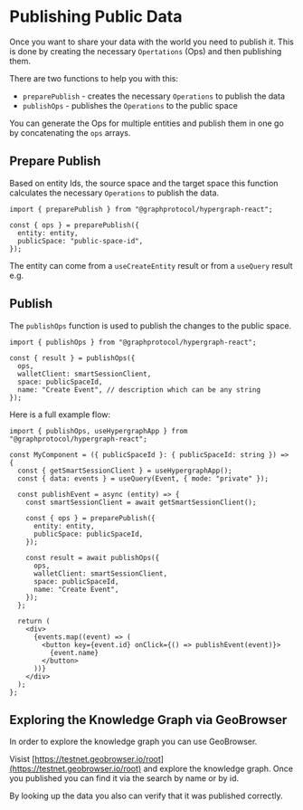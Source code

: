 # Publishing Public Data

Once you want to share your data with the world you need to publish it. This is done by creating the necessary `Opertations` (Ops) and then publishing them.

There are two functions to help you with this:

- `preparePublish` - creates the necessary `Operations` to publish the data
- `publishOps` - publishes the `Operations` to the public space

You can generate the Ops for multiple entities and publish them in one go by concatenating the `ops` arrays.

## Prepare Publish

Based on entity Ids, the source space and the target space this function calculates the necessary `Operations` to publish the data.

```tsx
import { preparePublish } from "@graphprotocol/hypergraph-react";

const { ops } = preparePublish({
  entity: entity,
  publicSpace: "public-space-id",
});
```

The entity can come from a `useCreateEntity` result or from a `useQuery` result e.g.

## Publish

The `publishOps` function is used to publish the changes to the public space.

```tsx
import { publishOps } from "@graphprotocol/hypergraph-react";

const { result } = publishOps({
  ops,
  walletClient: smartSessionClient,
  space: publicSpaceId,
  name: "Create Event", // description which can be any string
});
```

Here is a full example flow:

```tsx
import { publishOps, useHypergraphApp } from "@graphprotocol/hypergraph-react";

const MyComponent = ({ publicSpaceId }: { publicSpaceId: string }) => {
  const { getSmartSessionClient } = useHypergraphApp();
  const { data: events } = useQuery(Event, { mode: "private" });

  const publishEvent = async (entity) => {
    const smartSessionClient = await getSmartSessionClient();

    const { ops } = preparePublish({
      entity: entity,
      publicSpace: publicSpaceId,
    });

    const result = await publishOps({
      ops,
      walletClient: smartSessionClient,
      space: publicSpaceId,
      name: "Create Event",
    });
  };

  return (
    <div>
      {events.map((event) => (
        <button key={event.id} onClick={() => publishEvent(event)}>
          {event.name}
        </button>
      ))}
    </div>
  );
};
```

## Exploring the Knowledge Graph via GeoBrowser

In order to explore the knowledge graph you can use GeoBrowser.

Visist [https://testnet.geobrowser.io/root](https://testnet.geobrowser.io/root) and explore the knowledge graph. Once you published you can find it via the search by name or by id.

By looking up the data you also can verify that it was published correctly.